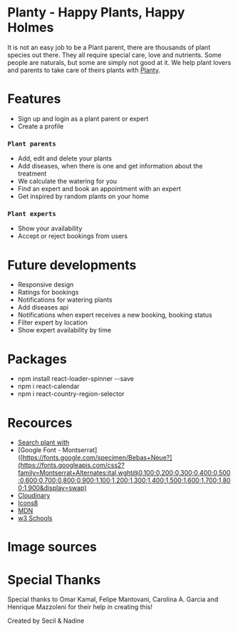 # Planty - Happy Plants, Happy Holmes

It is not an easy job to be a Plant parent, there are thousands of plant species out there. They all require special care, love and nutrients. Some people are naturals, but some are simply not good at it. We help plant lovers and parents to take care of theirs plants with [Planty](https://planty-by-ns.netlify.app/).

# Features 

- Sign up and login as a plant parent or expert
- Create a profile

### `Plant parents` 
- Add, edit and delete your plants
- Add diseases, when there is one and get information about the treatment
- We calculate the watering for you
- Find an expert and book an appointment with an expert
- Get inspired by random plants on your home

### `Plant experts`
- Show your availability
- Accept or reject bookings from users

# Future developments

- Responsive design
- Ratings for bookings
- Notifications for watering plants
- Add diseases api
- Notifications when expert receives a new booking, booking status
- Filter expert by location
- Show expert availability by time

# Packages

- npm install react-loader-spinner --save
- npm i react-calendar
- npm i react-country-region-selector

# Recources

- [Search plant with](https://perenual.com/docs/api)
- [Google Font - Montserrat]([https://fonts.google.com/specimen/Bebas+Neue?](https://fonts.googleapis.com/css2?family=Montserrat+Alternates:ital,wght@0,100;0,200;0,300;0,400;0,500;0,600;0,700;0,800;0,900;1,100;1,200;1,300;1,400;1,500;1,600;1,700;1,800;1,900&display=swap)
- [Cloudinary](https://cloudinary.com/)
- [Icons8](https://icons8.com/)
- [MDN](https://developer.mozilla.org/en-US/)
- [w3 Schools](https://www.w3schools.com/graphics/game_components.asp)

# Image sources


# Special Thanks

Special thanks to Omar Kamal, Felipe Mantovani, Carolina A. Garcia and Henrique Mazzoleni for their help in creating this!

Created by Secil & Nadine


